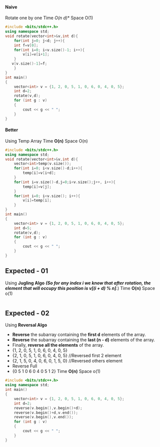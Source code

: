 
#### Naive

Rotate one by one
Time
**O(n* d)**
Space O(1)

```cpp
#include <bits/stdc++.h>
using namespace std;
void rotate(vector<int>&v,int d){
    for(int j=0; j<d; j++){
    int f=v[0];
    for(int i=0; i<v.size()-1; i++){
        v[i]=v[i+1];
    }
   v[v.size()-1]=f;
    }
}
int main()
{  
    vector<int> v = {1, 2, 0, 5, 1, 0, 6, 0, 4, 0, 5};
    int d=2;
    rotate(v,d);
    for (int g : v)
    {
        cout << g << " ";
    }
}
```

#### Better

Using Temp Array
Time
**O(n)**
Space O(n)

```cpp
#include <bits/stdc++.h>
using namespace std;
void rotate(vector<int>&v,int d){
    vector<int>temp(v.size());
    for(int i=0; i<v.size()-d;i++){
        temp[i]=v[i+d];
    }
    for(int i=v.size()-d,j=0;i<v.size();j++, i++){
        temp[i]=v[j];
    }
    for(int i=0; i<v.size(); i++){
        v[i]=temp[i];
    }
}
int main()
{  
    vector<int> v = {1, 2, 0, 5, 1, 0, 6, 0, 4, 0, 5};
    int d=5;
    rotate(v,d);
    for (int g : v)
    {
        cout << g << " ";
    }
}
```

## Expected - 01

Using **Jugling Algo** ***(So for any index i we know that after rotation, the element that will occupy this position is v\[(i + d) % n]***.)
Time
**O(n)**
Space o(1)

```cpp

```

## Expected - 02

Using **Reversal Algo**
- ****Reverse**** the subarray containing the ****first d**** elements of the array.
- ****Reverse**** the subarray containing the ****last (n - d)**** elements of the array.
- Finally, ****reverse all the elements**** of the array.
- {1, 2, 0, 5, 1, 0, 6, 0, 4, 0, 5}
- {2, 1, 0, 5, 1, 0, 6, 0, 4, 0, 5} //Reversed first 2 element
- {2, 1, 5, 0, 4, 0, 6, 0, 1, 5, 0} //Reversed others element
- Reverse Full
- {0 5 1 0 6 0 4 0 5 1 2}
Time
**O(n)**
Space o(1)

```cpp
#include <bits/stdc++.h>
using namespace std;
int main()
{  
    vector<int> v = {1, 2, 0, 5, 1, 0, 6, 0, 4, 0, 5};
    int d=2;
    reverse(v.begin(),v.begin()+d);
    reverse(v.begin()+d,v.end());
    reverse(v.begin(),v.end());
    for (int g : v)
    {
        cout << g << " ";
    }
}
```